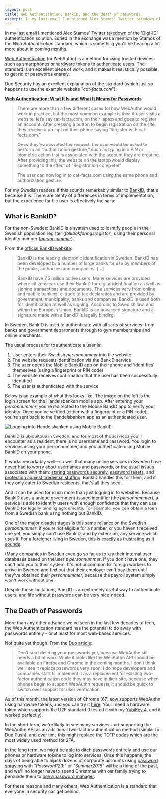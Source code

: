```yaml
---
layout: post
title: Web Authentication, BankID, and the death of passwords
excerpt: In my last email I mentioned Alex Stamos' Twitter takedown of the 'Digi-ID' authentication solution. Buried in the exchange was a mention by Stamos of the <em>Web Authentication</em> standard, which is something you'll be hearing a lot more about in coming months. 
---
```


In my [last email](/Email-update-Tweetstorms-Technical-vs-management-and-blockchain-authentication/) I mentioned Alex Stamos' [Twitter takedown](https://twitter.com/alexstamos/status/999769878071406592) of the 'Digi-ID' authentication solution. Buried in the exchange was a mention by Stamos of the *Web Authentication* standard, which is something you'll be hearing a lot more about in coming months. 

[Web Authentication](https://www.w3.org/TR/webauthn/) (or WebAuthn) is a method for using trusted devices such as smartphones or [hardware tokens](https://www.yubico.com/product/security-key-by-yubico/) to authenticate users. The standard is an excellent piece of work, and it makes it realistically possible to get rid of passwords entirely.

Duo Security has an excellent explanation of the standard (which just so happens to use the example website "*cat-facts.com*"):

[**Web Authentication: What It Is and What It Means for Passwords**](https://duo.com/blog/web-authentication-what-it-is-and-what-it-means-for-passwords)

>There are more than a few different cases for how WebAuthn would work in practice, but the most common example is this: A user visits a website, let’s say cat-facts.com, on their laptop and goes to register an account. After pressing a button to begin registration on the site, they receive a prompt on their phone saying “Register with cat-facts.com.”
>
>Once they’ve accepted the request, the user would be asked to perform an “authorization gesture,” such as typing in a PIN or biometric action that is associated with the account they are creating. After providing this, the website on the laptop would display something to the effect of “Registration complete!”
>
>The user can now log in to cat-facts.com using the same phone and authorization gesture.

For my Swedish readers: if this sounds remarkably similar to [BankID](https://www.bankid.com/en/), that's because it is. There are plenty of differences in terms of implementation, but the experience for the user is effectively the same.

## What is BankID?

For the non-Swedes: BankID is a system used to identify people in the Swedish population register (_folkbokföringsregister_), using their personal identity number ([_personnummer_](https://en.wikipedia.org/wiki/Personal_identity_number_(Sweden))). 

From the [official BankID website](https://www.bankid.com/en/om-bankid/detta-ar-bankid):

>BankID is the leading electronic identification in Sweden. BankID has been developed by a number of large banks for use by members of the public, authorities and companies. [...]
>
>BankID have 7,5 million active users. Many services are provided where citizens can use their BankID for digital identification as well as signing transactions and documents. The services vary from online and mobile banking, e-trade to tax declaration and are provided by government, municipality, banks and companies. BankID is used both for identification as well as signing. According to Swedish law, and within the European Union, BankID is an advanced signature and a signature made with a BankID is legally binding.

In Sweden, BankID is used to authenticate with all sorts of services: from banks and government departments through to  gym memberships and online merchants. 

The usual process for to authenticate a user is:
1. User enters their Swedish _personnummer_ into the website
2. The website requests identification via the BankID service
3. The user opens the Mobile BankID app on their phone and 'identifies' themselves (using a fingerprint or PIN code)
4. The website receives confirmation that the user has been successfully identified
5. The user is authenticated with the service

Below is an example of what this looks like. The image on the left is the login screen for the Handelsbanken mobile app. After entering your _personnummer_, you're redirected to the Mobile BankID app to verify your identity. Once you've verified (either with a fingerprint or a PIN code), you're sent back to the Handelsbanken app as an authenticated user.

![Logging into Handelsbanken using Mobile BankID](../images/handelsbanken-bankid-login.png)

BankID is ubiquitous in Sweden, and for most of the services you'll encounter as a resident, there is no username and password. You login to services using your personnummer, and you authenticate using Mobile BankID on your phone.

It works remarkably well—so well that many online services in Sweden have never had to worry about usernames and passwords, or the usual issues associated with them: [storing passwords securely](https://www.owasp.org/index.php/Password_Storage_Cheat_Sheet), [password resets](https://www.troyhunt.com/everything-you-ever-wanted-to-know/), and [protection against credential stuffing](https://www.owasp.org/index.php/Credential_Stuffing_Prevention_Cheat_Sheet). BankID handles this for them, and if they only cater to Swedish residents, that's all they need.

And it can be used for much more than just logging in to websites. Because BankID uses a unique government-issued identifier (the _personnummer_), a service is able to identify users with enough confidence that they can use BankID for legally binding agreements. For example, you can obtain a loan from a Swedish bank using nothing but BankID.

One of the major disadvantages is this same reliance on the Swedish _personnummer_: if you're not eligible for a number, or you haven't received one yet, you simply can't use BankID, and by extension, any service which uses it. For a foreigner living in Sweden, [this is exactly as frustrating as it sounds](https://www.thelocal.se/20171120/the-local-readers-reveal-their-personal-number-pains-in-sweden).

(Many companies in Sweden even go so far as to key their internal user databases based on the user's _personnummer_. If you don't have one, they can't add you to their system. It's not uncommon for foreign workers to arrive in Sweden and find out that their employer can't pay them until they've obtained their _personnummer_, because the payroll system simply won't work without one.)

Despite these limitations, BankID is an extremely useful way to authenticate users, and life without passwords can be very nice indeed. 


## The Death of Passwords

More than any other advance we've seen in the last few decades of tech, the Web Authentication standard has the potential to do away with passwords entirely - or at least for most web-based services.

Not quite yet though. From the [Duo article](https://duo.com/blog/web-authentication-what-it-is-and-what-it-means-for-passwords):

>Don’t start deleting your passwords yet, because WebAuthn still needs a bit of work. While it looks like the WebAuthn API should be available on Firefox and Chrome in the coming months, I don’t think we’ll see it replace passwords very soon. I do hope developers and companies start to implement it as a replacement for existing two-factor authentication code they may have in their site, because when phones begin to support WebAuthn requests, it should be quick to switch over support for user verification.

As of this month, the latest version of Chrome (67) now supports WebAuthn using hardware tokens, and you can try it [here](https://webauthn.io/). You'll need a hardware token which supports the U2F standard (I tested it with my [YubiKey 4](https://www.yubico.com/product/yubikey-4-series/), and it worked perfectly).

In the short term, we're likely to see many services start supporting the WebAuthn API as an additional two-factor authentication method (similar to [Duo Push](https://www.youtube.com/watch?v=tPLxe9HUDjY)), and over time this might replace the [TOTP codes](https://help.github.com/articles/configuring-two-factor-authentication-via-a-totp-mobile-app/) which are the most widely used method for 2FA.

In the long term, we might be able to ditch passwords entirely and use our phones or hardware tokens to log into services. Once this happens, the days of being able to hijack dozens of corporate accounts using [password spraying](https://www.ncsc.gov.uk/blog-post/spray-you-spray-me-defending-against-password-spraying-attacks) with *"Password123!"* or *"Summer2018"* will be a thing of the past, and we'll no longer have to spend Christmas with our family trying to persuade them to [use a password manager](https://www.troyhunt.com/password-managers-dont-have-to-be-perfect-they-just-have-to-be-better-than-not-having-one/).

For these reasons and many others, Web Authentication is a standard that everyone in security can get behind.